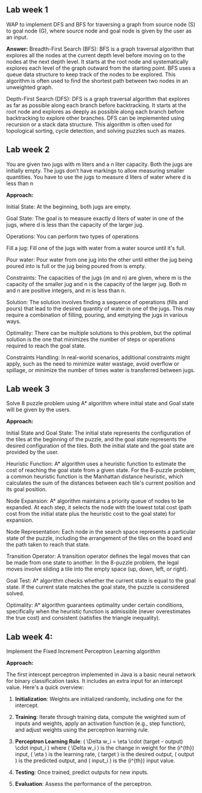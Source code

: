 ## Lab week 1

WAP to implement DFS and BFS for traversing a graph from source node (S) to goal node (G), where source node and goal node is given by the user as an input.

**Answer:**
Breadth-First Search (BFS):
BFS is a graph traversal algorithm that explores all the nodes at the current depth level before moving on to the nodes at the next depth level. It starts at the root node and systematically explores each level of the graph outward from the starting point. BFS uses a queue data structure to keep track of the nodes to be explored. This algorithm is often used to find the shortest path between two nodes in an unweighted graph.

Depth-First Search (DFS):
DFS is a graph traversal algorithm that explores as far as possible along each branch before backtracking. It starts at the root node and explores as deeply as possible along each branch before backtracking to explore other branches. DFS can be implemented using recursion or a stack data structure. This algorithm is often used for topological sorting, cycle detection, and solving puzzles such as mazes.

## Lab week 2 

You are given two jugs with m liters and a n liter capacity. Both the jugs are initially empty. The jugs don’t have markings to allow measuring smaller quantities. You have to use the jugs to measure d liters of water where d is less than n

**Approach:**

Initial State: At the beginning, both jugs are empty.

Goal State: The goal is to measure exactly d liters of water in one of the jugs, where d is less than the capacity of the larger jug.

Operations: You can perform two types of operations

Fill a jug: Fill one of the jugs with water from a water source until it's full.

Pour water: Pour water from one jug into the other until either the jug being poured into is full or the jug being poured from is empty.

Constraints: The capacities of the jugs (m and n) are given, where m is the capacity of the smaller jug and n is the capacity of the larger jug. Both m and n are positive integers, and m is less than n.

Solution: The solution involves finding a sequence of operations (fills and pours) that lead to the desired quantity of water in one of the jugs. This may require a combination of filling, pouring, and emptying the jugs in various ways.

Optimality: There can be multiple solutions to this problem, but the optimal solution is the one that minimizes the number of steps or operations required to reach the goal state.

Constraints Handling: In real-world scenarios, additional constraints might apply, such as the need to minimize water wastage, avoid overflow or spillage, or minimize the number of times water is transferred between jugs.

## Lab week 3 

Solve 8 puzzle problem using A* algorithm where initial state and Goal state will be given by the users.

**Approach:**

Initial State and Goal State: The initial state represents the configuration of the tiles at the beginning of the puzzle, and the goal state represents the desired configuration of the tiles. Both the initial state and the goal state are provided by the user.

Heuristic Function: A* algorithm uses a heuristic function to estimate the cost of reaching the goal state from a given state. For the 8-puzzle problem, a common heuristic function is the Manhattan distance heuristic, which calculates the sum of the distances between each tile's current position and its goal position.

Node Expansion: A* algorithm maintains a priority queue of nodes to be expanded. At each step, it selects the node with the lowest total cost (path cost from the initial state plus the heuristic cost to the goal state) for expansion.

Node Representation: Each node in the search space represents a particular state of the puzzle, including the arrangement of the tiles on the board and the path taken to reach that state.

Transition Operator: A transition operator defines the legal moves that can be made from one state to another. In the 8-puzzle problem, the legal moves involve sliding a tile into the empty space (up, down, left, or right).

Goal Test: A* algorithm checks whether the current state is equal to the goal state. If the current state matches the goal state, the puzzle is considered solved.

Optimality: A* algorithm guarantees optimality under certain conditions, specifically when the heuristic function is admissible (never overestimates the true cost) and consistent (satisfies the triangle inequality).

## Lab week 4:

Implement the Fixed Increment Perceptron Learning algorithm

**Approach:**

The first intercept perceptron implemented in Java is a basic neural network for binary classification tasks. It includes an extra input for an intercept value. Here's a quick overview:

1. **Initialization**: Weights are initialized randomly, including one for the intercept.
   
2. **Training**: Iterate through training data, compute the weighted sum of inputs and weights, apply an activation function (e.g., step function), and adjust weights using the perceptron learning rule.
   
3. **Perceptron Learning Rule**: \( \Delta w_i = \eta \cdot (target - output) \cdot input_i \) where \( \Delta w_i \) is the change in weight for the \(i^{th}\) input, \( \eta \) is the learning rate, \( target \) is the desired output, \( output \) is the predicted output, and \( input_i \) is the \(i^{th}\) input value.
   
4. **Testing**: Once trained, predict outputs for new inputs.
   
5. **Evaluation**: Assess the performance of the perceptron.
